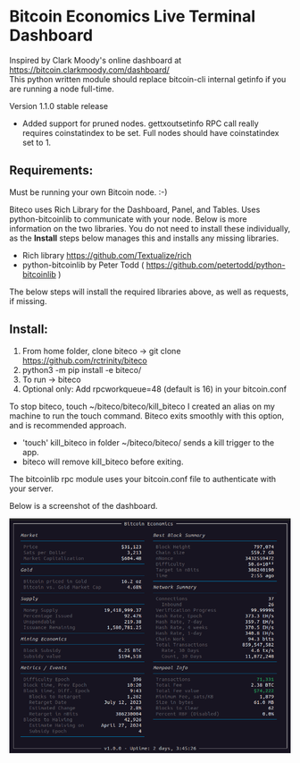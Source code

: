 # Bitcoin Economics Live Terminal Dashboard 

 Inspired by Clark Moody's online dashboard at https://bitcoin.clarkmoody.com/dashboard/   
 This python written module should replace bitcoin-cli internal getinfo if you are running a node full-time.   

 Version 1.1.0 stable release
 - Added support for pruned nodes. gettxoutsetinfo RPC call really requires coinstatindex to be set. Full nodes should have coinstatindex set to 1.
 
 
## **Requirements**:   

Must be running your own Bitcoin node. :-)

Biteco uses Rich Library for the Dashboard, Panel, and Tables. Uses python-bitcoinlib to communicate with your node.
Below is more information on the two libraries. You do not need to install these individually, as the **Install** steps below manages this and
installs any missing libraries.

- Rich library  https://github.com/Textualize/rich               
- python-bitcoinlib by Peter Todd ( https://github.com/petertodd/python-bitcoinlib )        
         
 The below steps will install the required libraries above, as well as requests, if missing.
 
 ## **Install**:    
 1. From home folder, clone biteco -> git clone https://github.com/rctrinity/biteco
 2. python3 -m pip install -e biteco/  
 3. To run -> biteco  
 4. Optional only: Add rpcworkqueue=48 (default is 16) in your bitcoin.conf
 
 To stop biteco, touch ~/biteco/biteco/kill_biteco
 I created an alias on my machine to run the touch command. Biteco exits smoothly with this option, and is recommended approach.
 
 - 'touch' kill_biteco in folder ~/biteco/biteco/ sends a kill trigger to the app. 
 - biteco will remove kill_biteco before exiting.
 
 The bitcoinlib rpc module uses your bitcoin.conf file to authenticate with your server. 
 
 
 Below is a screenshot of the dashboard.   
 
![Screenshot 2023-04-09 at 10 20 01 PM](https://github.com/rctrinity/biteco/blob/main/Biteco.png)



